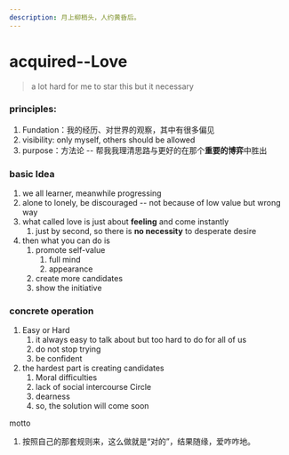 ```yaml
---
description: 月上柳梢头，人约黄昏后。
---
```


# acquired--Love

> a lot hard for me to star this but it necessary

### principles:

1. Fundation：我的经历、对世界的观察，其中有很多偏见
2. visibility: only myself, others should be allowed
3. purpose：方法论 -- 帮我我理清思路与更好的在那个**重要的博弈**中胜出

### basic Idea

1. we all learner, meanwhile progressing
2. alone to lonely, be discouraged -- not because of low value but wrong way
3. what called love is just about **feeling** and come instantly
   1. just by second, so there is **no necessity** to desperate desire
4. then what you can do is
   1. promote self-value
      1. full mind
      2. appearance
   2. create more candidates
   3. show the initiative

### concrete operation

1. Easy or Hard
   1. it always easy to talk about but too hard to do for all of us
   2. do not stop trying
   3. be confident
2. the hardest part is creating candidates
   1. Moral difficulties
   2. lack of social intercourse Circle
   3. dearness
   4. so, the solution will come soon

motto

1. 按照自己的那套规则来，这么做就是“对的”，结果随缘，爱咋咋地。



